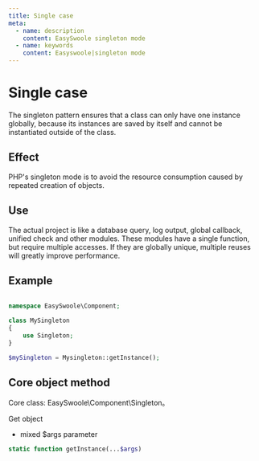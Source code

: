 ```yaml
---
title: Single case
meta:
  - name: description
    content: EasySwoole singleton mode
  - name: keywords
    content: Easyswoole|singleton mode
---
```

# Single case
The singleton pattern ensures that a class can only have one instance globally, because its instances are saved by itself and cannot be instantiated outside of the class.  

## Effect
PHP's singleton mode is to avoid the resource consumption caused by repeated creation of objects.

## Use
The actual project is like a database query, log output, global callback, unified check and other modules. These modules have a single function, but require multiple accesses. If they are globally unique, multiple reuses will greatly improve performance.

## Example

```php

namespace EasySwoole\Component;

class MySingleton
{
    use Singleton;
}

$mySingleton = Mysingleton::getInstance();

``` 


## Core object method

Core class: EasySwoole\Component\Singleton。

Get object

* mixed     $args     parameter

```php
static function getInstance(...$args)
```    